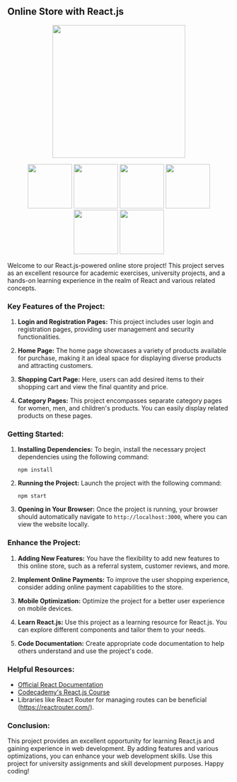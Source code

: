 ## Online Store with React.js
<div align="center">
  <img src="https://github.com/ramincsy/shopping-website/blob/main/temp.png" width="300">
</div>
<p align="center">
  <img src="[https://github.com/ramincsy/shopping-website_by-React/blob/main/1.JPG]" width="100" height="100" />
  <img src="image2.jpg" width="100" height="100" />
  <img src="image3.jpg" width="100" height="100" />
  <img src="image4.jpg" width="100" height="100" />
  <img src="image5.jpg" width="100" height="100" />
  <img src="image6.jpg" width="100" height="100" />
</p>


Welcome to our React.js-powered online store project! This project serves as an excellent resource for academic exercises, university projects, and a hands-on learning experience in the realm of React and various related concepts.

### Key Features of the Project:

1. **Login and Registration Pages:** This project includes user login and registration pages, providing user management and security functionalities.

2. **Home Page:** The home page showcases a variety of products available for purchase, making it an ideal space for displaying diverse products and attracting customers.

3. **Shopping Cart Page:** Here, users can add desired items to their shopping cart and view the final quantity and price.

4. **Category Pages:** This project encompasses separate category pages for women, men, and children's products. You can easily display related products on these pages.

### Getting Started:

1. **Installing Dependencies:**
   To begin, install the necessary project dependencies using the following command:
   ```
   npm install
   ```

2. **Running the Project:**
   Launch the project with the following command:
   ```
   npm start
   ```

3. **Opening in Your Browser:**
   Once the project is running, your browser should automatically navigate to `http://localhost:3000`, where you can view the website locally.

### Enhance the Project:

1. **Adding New Features:** You have the flexibility to add new features to this online store, such as a referral system, customer reviews, and more.

2. **Implement Online Payments:** To improve the user shopping experience, consider adding online payment capabilities to the store.

3. **Mobile Optimization:** Optimize the project for a better user experience on mobile devices.

4. **Learn React.js:** Use this project as a learning resource for React.js. You can explore different components and tailor them to your needs.

5. **Code Documentation:** Create appropriate code documentation to help others understand and use the project's code.

### Helpful Resources:

- [Official React Documentation](https://reactjs.org/docs/getting-started.html)
- [Codecademy's React.js Course](https://www.codecademy.com/learn/react-101)
- Libraries like React Router for managing routes can be beneficial (https://reactrouter.com/).

### Conclusion:

This project provides an excellent opportunity for learning React.js and gaining experience in web development. By adding features and various optimizations, you can enhance your web development skills. Use this project for university assignments and skill development purposes. Happy coding!
